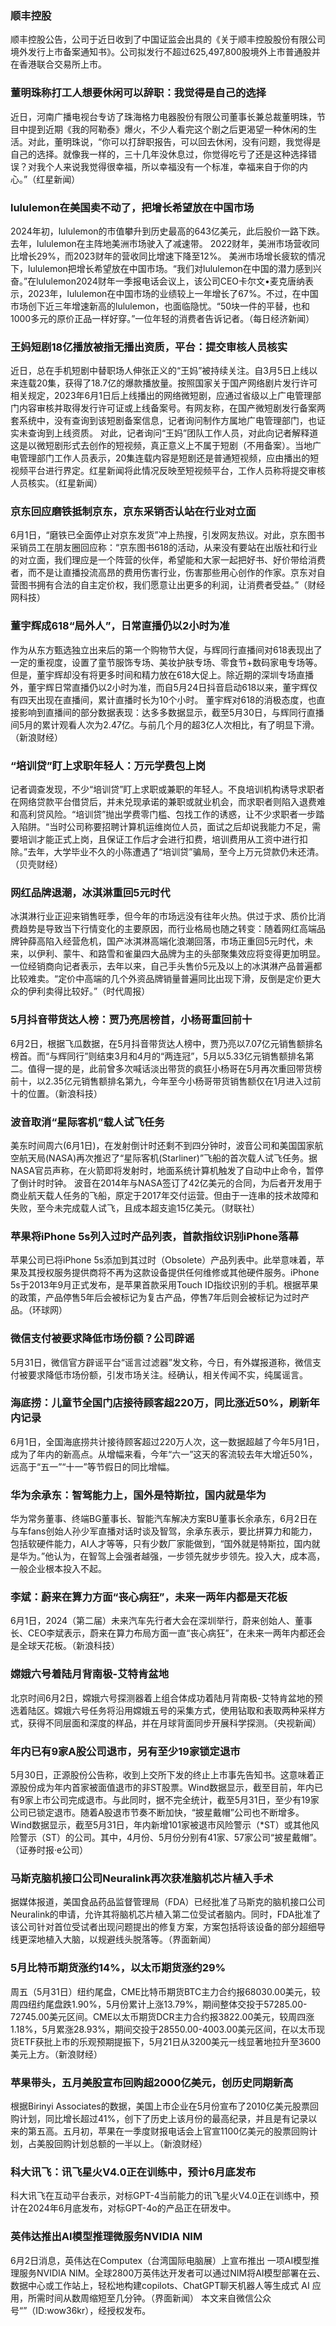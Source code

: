 ### 顺丰控股
顺丰控股公告，公司于近日收到了中国证监会出具的《关于顺丰控股股份有限公司境外发行上市备案通知书》。公司拟发行不超过625,497,800股境外上市普通股并在香港联合交易所上市。
### 董明珠称打工人想要休闲可以辞职：我觉得是自己的选择
近日，河南广播电视台专访了珠海格力电器股份有限公司董事长兼总裁董明珠，节目中提到近期《我的阿勒泰》爆火，不少人看完这个剧之后更渴望一种休闲的生活。对此，董明珠说，“你可以打辞职报告，可以回去休闲，没有问题，我觉得是自己的选择。就像我一样的，三十几年没休息过，你觉得吃亏了还是这种选择错误？对我个人来说我觉得很幸福，所以幸福没有一个标准，幸福来自于你的内心。”（红星新闻）
### lululemon在美国卖不动了，把增长希望放在中国市场
2024年初，lululemon的市值攀升到历史最高的643亿美元，此后股价一路下跌。 去年，lululemon在主阵地美洲市场驶入了减速带。 2022财年，美洲市场营收同比增长29%，而2023财年的营收同比增速下降至12%。
美洲市场增长疲软的情况下，lululemon把增长希望放在中国市场。“我们对lululemon在中国的潜力感到兴奋。”在lululemon2024财年一季报电话会议上，该公司CEO卡尔文•麦克唐纳表示，2023年，lululemon在中国市场的业绩较上一年增长了67%。不过，在中国市场创下近三年增速新高的lululemon，也面临隐忧。“50块一件的平替，也和1000多元的原价正品一样好穿。”一位年轻的消费者告诉记者。（每日经济新闻）
### 王妈短剧18亿播放被指无播出资质，平台：提交审核人员核实
近日，总在手机短剧中替职场人伸张正义的“王妈”被持续关注。自3月5日上线以来连载20集，获得了18.7亿的爆款播放量。按照国家关于国产网络剧片发行许可相关规定，2023年6月1日后上线播出的网络微短剧，应通过省级以上广电管理部门内容审核并取得发行许可证或上线备案号。有网友称，在国产微短剧发行备案两套系统中，没有查询到该短剧备案信息，记者询问制作方属地广电管理部门，也证实未查询到上线资质。
对此，记者询问“王妈”团队工作人员，对此向记者解释道这是以微短剧形式去创作的短视频，真正意义上不属于短剧（不用备案）。当地广电管理部门工作人员表示，20集连载内容是短剧还是普通短视频，应由播出的短视频平台进行界定。红星新闻将此情况反映至短视频平台，工作人员称将提交审核人员核实。（红星新闻）
### 京东回应磨铁抵制京东，京东采销否认站在行业对立面
6月1日，“磨铁已全面停止对京东发货”冲上热搜，引发网友热议。对此，京东图书采销员工在朋友圈回应称：“京东图书618的活动，从来没有要站在出版社和行业的对立面，我们理应是一个阵营的伙伴，希望能和大家一起把好书、好价带给消费者，而不是让直播投流高昂的费用伤害行业，伤害那些用心创作的作家。京东对自营图书拥有合法的自主定价权，我们愿意让出更多的利润，让消费者受益。”（财经网科技）
### 董宇辉成618“局外人”，日常直播仍以2小时为准
作为从东方甄选独立出来后的第一个购物节大促，与辉同行直播间对618表现出了一定的重视度，设置了童节服饰专场、美妆护肤专场、零食节+数码家电专场等。但是，董宇辉却没有将更多时间和精力放在618大促上。除近期的深圳专场直播外，董宇辉日常直播仍以2小时为准，而自5月24日抖音启动618以来，董宇辉仅有四天出现在直播间，累计直播时长为10个小时。
董宇辉对618的消极态度，也直接影响到直播间的部分数据表现：达多多数据显示，截至5月30日，与辉同行直播间5月的累计观看人次为2.47亿。与前几个月的超3亿人次相比，有了明显下滑。（新浪财经）
### “培训贷”盯上求职年轻人：万元学费包上岗
记者调查发现，不少“培训贷”盯上求职或兼职的年轻人。不良培训机构诱导求职者在网络贷款平台借贷后，并未兑现承诺的兼职或就业机会，而求职者则陷入退费难和高利贷风险。“培训贷”抛出学费零门槛、包找工作的诱惑，让不少求职者一步踏入陷阱。“当时公司称要招聘计算机运维岗位人员，面试之后却说我能力不足，需要培训才能正式上岗，且保证工作后才会进行扣费，培训费用从工资中进行扣除。”去年，大学毕业不久的小陈遭遇了“培训贷”骗局，至今上万元贷款仍未还清。（贝壳财经）
### 网红品牌退潮，冰淇淋重回5元时代
冰淇淋行业正迎来销售旺季，但今年的市场远没有往年火热。供过于求、质价比消费趋势是导致当下行情变化的主要原因，而行业格局也随之转变：随着网红高端品牌钟薛高陷入经营危机，国产冰淇淋高端化浪潮回落，市场正重回5元时代，未来，以伊利、蒙牛、和路雪和雀巢四大品牌为主的头部聚集效应将变得更加明显。一位经销商向记者表示，去年以来，自己手头售价5元及以上的冰淇淋产品普遍都比较难卖。“定价中高端的几个外资品牌销量普遍同比出现下滑，反倒是定价更大众的伊利卖得比较好。”（时代周报）
### 5月抖音带货达人榜：贾乃亮居榜首，小杨哥重回前十
6月2日，根据飞瓜数据，在5月抖音带货达人榜中，贾乃亮以7.07亿元销售额排名榜首。而“与辉同行”则结束3月和4月的“两连冠”，5月以5.33亿元销售额排名第二。值得一提的是，此前曾多次喊话淡出带货的疯狂小杨哥在5月再次重回带货榜前十，以2.35亿元销售额排名第九，今年至今小杨哥带货销售额仅在1月进入过前十的位置。（新浪科技）
### 波音取消“星际客机”载人试飞任务
美东时间周六(6月1日)，在发射倒计时还剩不到四分钟时，波音公司和美国国家航空航天局(NASA)再次推迟了“星际客机(Starliner)”飞船的首次载人试飞任务。据NASA官员声称，在火箭即将发射时，地面系统计算机触发了自动中止命令，暂停了倒计时时钟。
波音在2014年与NASA签订了42亿美元的合同，为后者开发用于商业航天载人任务的飞船，原定于2017年交付运营。但由于一连串的技术故障和失败，至今未完成载人试飞，且成本超支逾15亿美元。（财联社）
### 苹果将iPhone 5s列入过时产品列表，首款指纹识别iPhone落幕
苹果公司已将iPhone 5s添加到其过时（Obsolete）产品列表中。此举意味着，苹果及其授权服务提供商将不再为这款设备提供任何维修或其他硬件服务。iPhone 5s于2013年9月正式发布，是苹果首款采用Touch ID指纹识别的手机。根据苹果的政策，产品停售5年后会被标记为复古产品，停售7年后则会被标记为过时产品。（环球网）
### 微信支付被要求降低市场份额？公司辟谣
5月31日，微信官方辟谣平台“谣言过滤器”发文称，今日，有外媒报道称，微信支付被要求降低市场份额，引发市场关注。经确认，相关传闻不实，纯属谣言。
### 海底捞：儿童节全国门店接待顾客超220万，同比涨近50%，刷新年内记录
6月1日，全国海底捞共计接待顾客超过220万人次，这一数据超越了今年5月1日，成为了年内的新高点。从增幅来看，今年“六一”这天的客流较去年大增近50%，远高于“五一”“十一”等节假日的同比增幅。
### 华为余承东：智驾能力上，国外是特斯拉，国内就是华为
华为常务董事、终端BG董事长、智能汽车解决方案BU董事长余承东，6月2日在与车fans创始人孙少军直播对话时谈及智驾，余承东表示，要比拼算力和能力，包括软硬件能力，AI人才等等，只有少数厂家能做到，“国外就是特斯拉，国内就是华为。”他认为，在智驾上会强者越强，一步领先就步步领先。投入大，成本高，一般企业根本投入不起。
### 李斌：蔚来在算力方面“丧心病狂”，未来一两年内都是天花板
6月1日，2024（第二届）未来汽车先行者大会在深圳举行，蔚来创始人、董事长、CEO李斌表示，蔚来在算力布局方面一直“丧心病狂”，在未来一两年内都还会是全球天花板。（新浪科技）
### 嫦娥六号着陆月背南极-艾特肯盆地
北京时间6月2日，嫦娥六号探测器着上组合体成功着陆月背南极-艾特肯盆地的预选着陆区。嫦娥六号任务将沿用嫦娥五号的采集方式，使用钻取和表取两种采样方式，获得不同层面和深度的样品，并在月球背面同步开展科学探测。（央视新闻）
### 年内已有9家A股公司退市，另有至少19家锁定退市
5月30日，正源股份公告称，收到上交所下发的终止上市事先告知书。这意味着正源股份成为年内首家被面值退市的非ST股票。Wind数据显示，截至目前，年内已有9家上市公司完成退市。与此同时，据不完全统计，截至5月31日，至少有19家公司已锁定退市。随着A股退市节奏不断加快，“披星戴帽”公司也不断增多。Wind数据显示，截至5月31日，年内新增101家被退市风险警示（*ST）或其他风险警示（ST）的公司。其中，4月份、5月份分别有41家、57家公司“披星戴帽”。（证券时报·e公司）
### 马斯克脑机接口公司Neuralink再次获准脑机芯片植入手术
据媒体报道，美国食品药品监督管理局（FDA）已经批准了马斯克的脑机接口公司Neuralink的申请，允许其将脑机芯片植入第二位受试者脑内。同时，FDA批准了该公司针对首位受试者出现问题提出的修复方案，方案包括将该设备的部分超细导线更深地植入大脑，以规避线头脱落等。（界面新闻）
### 5月比特币期货涨约14%，以太币期货涨约29%
周五（5月31日）纽约尾盘，CME比特币期货BTC主力合约报68030.00美元，较周四纽约尾盘跌1.90%，5月份累计上涨13.79%，期间整体交投于57285.00-72745.00美元区间。CME以太币期货DCR主力合约报3822.00美元，较周四涨1.18%，5月累涨28.93%，期间交投于28550.00-4003.00美元区间，在以太币现货ETF获批上市的乐观预期提振下，5月21日从3200美元一线显著地拉升至3600美元上方。（新浪财经）
### 苹果带头，五月美股宣布回购超2000亿美元，创历史同期新高
根据Birinyi Associates的数据，美国上市企业在5月份宣布了2010亿美元股票回购计划，同比增长超过41%，创下了历史上该月份的最高纪录，并且是有记录以来的第五高。五月初，苹果在一季度财报电话会上官宣1100亿美元的股票回购计划，占美股回购计划总额的一半以上。（新浪财经）
### 科大讯飞：讯飞星火V4.0正在训练中，预计6月底发布
科大讯飞在互动平台表示，对标GPT-4当前能力的讯飞星火V4.0正在训练中，预计在2024年6月底发布，对标GPT-4o的产品正在研发中。
### 英伟达推出AI模型推理微服务NVIDIA NIM
6月2日消息，英伟达在Computex（台湾国际电脑展）上宣布推出 一项AI模型推理服务NVIDIA NIM。全球2800万英伟达开发者可以通过NIM将AI模型部署在云、数据中心或工作站上，轻松地构建copilots、ChatGPT聊天机器人等生成式 AI 应用，所需时间从数周缩短至几分钟。（界面新闻）
本文来自微信公众号“”（ID:wow36kr），经授权发布。
